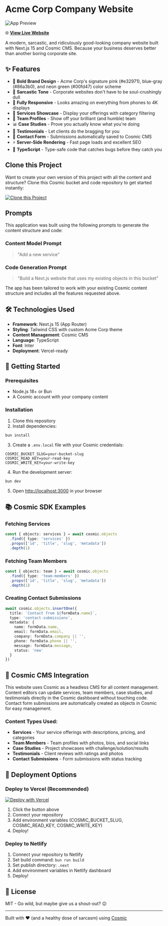# Acme Corp Company Website

![App Preview](https://imgix.cosmicjs.com/06b83600-ad75-11f0-8dcc-651091f6a7c0-photo-1460925895917-afdab827c52f-1760937856098.jpg?w=1200&h=300&fit=crop&auto=format,compress)

🌐 **[View Live Website](https://acme-corp-website.cosmic.site)**

A modern, sarcastic, and ridiculously good-looking company website built with Next.js 15 and Cosmic CMS. Because your business deserves better than another boring corporate site.

## ✨ Features

- 🎨 **Bold Brand Design** - Acme Corp's signature pink (#e32971), blue-gray (#86a3b0), and neon green (#00fd47) color scheme
- 🤣 **Sarcastic Tone** - Corporate websites don't have to be soul-crushingly dull
- 📱 **Fully Responsive** - Looks amazing on everything from phones to 4K displays
- 🚀 **Services Showcase** - Display your offerings with category filtering
- 👥 **Team Profiles** - Show off your brilliant (and humble) team
- 📊 **Case Studies** - Prove you actually know what you're doing
- 💬 **Testimonials** - Let clients do the bragging for you
- 📮 **Contact Form** - Submissions automatically saved to Cosmic CMS
- ⚡ **Server-Side Rendering** - Fast page loads and excellent SEO
- 🎯 **TypeScript** - Type-safe code that catches bugs before they catch you

## Clone this Project

Want to create your own version of this project with all the content and structure? Clone this Cosmic bucket and code repository to get started instantly:

[![Clone this Project](https://img.shields.io/badge/Clone%20this%20Project-29abe2?style=for-the-badge&logo=cosmic&logoColor=white)](http://localhost:3040/projects/new?clone_bucket=68f5c71f42dce237f0121421&clone_repository=68fd8e6bee578fab5ae23ea3)

## Prompts

This application was built using the following prompts to generate the content structure and code:

### Content Model Prompt

> "Add a new service"

### Code Generation Prompt

> "Build a Next.js website that uses my existing objects in this bucket"

The app has been tailored to work with your existing Cosmic content structure and includes all the features requested above.

## 🛠️ Technologies Used

- **Framework**: Next.js 15 (App Router)
- **Styling**: Tailwind CSS with custom Acme Corp theme
- **Content Management**: Cosmic CMS
- **Language**: TypeScript
- **Font**: Inter
- **Deployment**: Vercel-ready

## 🚀 Getting Started

### Prerequisites

- Node.js 18+ or Bun
- A Cosmic account with your company content

### Installation

1. Clone this repository
2. Install dependencies:
```bash
bun install
```

3. Create a `.env.local` file with your Cosmic credentials:
```env
COSMIC_BUCKET_SLUG=your-bucket-slug
COSMIC_READ_KEY=your-read-key
COSMIC_WRITE_KEY=your-write-key
```

4. Run the development server:
```bash
bun dev
```

5. Open [http://localhost:3000](http://localhost:3000) in your browser

## 📚 Cosmic SDK Examples

### Fetching Services
```typescript
const { objects: services } = await cosmic.objects
  .find({ type: 'services' })
  .props(['id', 'title', 'slug', 'metadata'])
  .depth(1)
```

### Fetching Team Members
```typescript
const { objects: team } = await cosmic.objects
  .find({ type: 'team-members' })
  .props(['id', 'title', 'slug', 'metadata'])
  .depth(1)
```

### Creating Contact Submissions
```typescript
await cosmic.objects.insertOne({
  title: `Contact from ${formData.name}`,
  type: 'contact-submissions',
  metadata: {
    name: formData.name,
    email: formData.email,
    company: formData.company || '',
    phone: formData.phone || '',
    message: formData.message,
    status: 'new'
  }
})
```

## 🎨 Cosmic CMS Integration

This website uses Cosmic as a headless CMS for all content management. Content editors can update services, team members, case studies, and testimonials directly in the Cosmic dashboard without touching code. Contact form submissions are automatically created as objects in Cosmic for easy management.

### Content Types Used:
- **Services** - Your service offerings with descriptions, pricing, and categories
- **Team Members** - Team profiles with photos, bios, and social links
- **Case Studies** - Project showcases with challenge/solution/results
- **Testimonials** - Client reviews with ratings and photos
- **Contact Submissions** - Form submissions with status tracking

## 🚀 Deployment Options

### Deploy to Vercel (Recommended)

[![Deploy with Vercel](https://vercel.com/button)](https://vercel.com/new)

1. Click the button above
2. Connect your repository
3. Add environment variables (COSMIC_BUCKET_SLUG, COSMIC_READ_KEY, COSMIC_WRITE_KEY)
4. Deploy!

### Deploy to Netlify

1. Connect your repository to Netlify
2. Set build command: `bun run build`
3. Set publish directory: `.next`
4. Add environment variables in Netlify dashboard
5. Deploy!

## 📝 License

MIT - Go wild, but maybe give us a shout-out? 😉

---

Built with ❤️ (and a healthy dose of sarcasm) using [Cosmic](https://www.cosmicjs.com/docs)

<!-- README_END -->